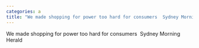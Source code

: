 ```yaml
---
categories: a
title: "We made shopping for power too hard for consumers  Sydney Morning Herald"
---
```

We made shopping for power too hard for consumers&nbsp;&nbsp;Sydney Morning Herald